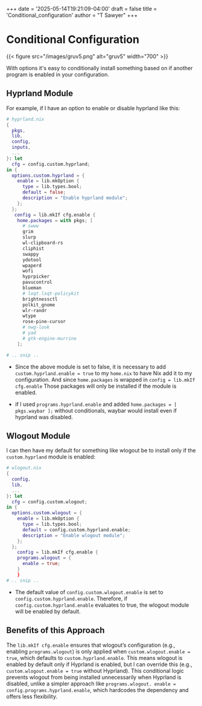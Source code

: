 +++
date = '2025-05-14T19:21:09-04:00'
draft = false
title = 'Conditional_configuration'
author = "T Sawyer"
+++

# Conditional Configuration

{{< figure src="/images/gruv5.png" alt="gruv5" width="700" >}}

With options it's easy to conditionally install something based on if another
program is enabled in your configuration.

## Hyprland Module

For example, if I have an option to enable or disable hyprland like this:

```nix
# hyprland.nix
{
  pkgs,
  lib,
  config,
  inputs,
  ...
}: let
  cfg = config.custom.hyprland;
in {
  options.custom.hyprland = {
    enable = lib.mkOption {
      type = lib.types.bool;
      default = false;
      description = "Enable hyprland module";
    };
  };
   config = lib.mkIf cfg.enable {
    home.packages = with pkgs; [
      # swww
      grim
      slurp
      wl-clipboard-rs
      cliphist
      swappy
      ydotool
      wpaperd
      wofi
      hyprpicker
      pavucontrol
      blueman
      # lxqt.lxqt-policykit
      brightnessctl
      polkit_gnome
      wlr-randr
      wtype
      rose-pine-cursor
      # nwg-look
      # yad
      # gtk-engine-murrine
    ];

# .. snip ..
```

- Since the above module is set to false, it is necessary to add
  `custom.hyprland.enable = true` to my `home.nix` to have Nix add it
  to my configuration. And since `home.packages` is wrapped in
  `config = lib.mkIf cfg.enable` Those packages will only be installed
  if the module is enabled.

- if I used `programs.hyprland.enable` and added
  `home.packages = [ pkgs.waybar ];` without conditionals, waybar would install
  even if hyprland was disabled.

## Wlogout Module

I can then have my default for something like wlogout be to install only if
the `custom.hyprland` module is enabled:

```nix
# wlogout.nix
{
  config,
  lib,
  ...
}: let
  cfg = config.custom.wlogout;
in {
  options.custom.wlogout = {
    enable = lib.mkOption {
      type = lib.types.bool;
      default = config.custom.hyprland.enable;
      description = "Enable wlogout module";
    };
  };
    config = lib.mkIf cfg.enable {
    programs.wlogout = {
      enable = true;
    }
    }
# .. snip ..
```

- The default value of `config.custom.wlogout.enable` is set to
  `config.custom.hyprland.enable`. Therefore, if `config.custom.hyprland.enable`
  evaluates to true, the wlogout module will be enabled by default.

## Benefits of this Approach

The `lib.mkIf cfg.enable` ensures that wlogout’s configuration
(e.g., enabling `programs.wlogout`) is only applied when
`custom.wlogout.enable = true`, which defaults to `custom.hyprland.enable`.
This means wlogout is enabled by default only if Hyprland is enabled, but
I can override this (e.g., `custom.wlogout.enable = true` without Hyprland).
This conditional logic prevents wlogout from being installed unnecessarily
when Hyprland is disabled, unlike a simpler approach like `programs.wlogout.
enable = config.programs.hyprland.enable`, which hardcodes the dependency and
offers less flexibility.
